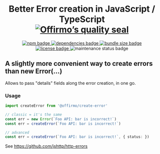 
<h1 align="center">
	Better Error creation in JavaScript / TypeScript<br>
	<a href="https://www.offirmo.net/offirmo-monorepo/0-doc/modules-directory/index.html">
		<img src="https://www.offirmo.net/offirmo-monorepo/0-doc/quality-seal/offirmos_quality_seal.svg" alt="Offirmo’s quality seal">
	</a>
</h1>

<p align="center">
	<a alt="npm package page"
	  href="https://www.npmjs.com/package/@offirmo/create-error">
		<img alt="npm badge"
		  src="https://img.shields.io/npm/v/@offirmo/create-error.svg">
	</a>
	<a alt="dependencies analysis"
	  href="https://david-dm.org/offirmo/offirmo-monorepo?path=1-stdlib%2Fcreate-error">
		<img alt="dependencies badge"
		  src="https://img.shields.io/david/offirmo/offirmo-monorepo.svg?path=1-stdlib%2Fcreate-error">
	</a>
	<a alt="bundle size evaluation"
	  href="https://bundlephobia.com/result?p=@offirmo/create-error">
		<img alt="bundle size badge"
		  src="https://img.shields.io/bundlephobia/minzip/@offirmo/create-error.svg">
	</a>
	<a alt="license"
	  href="https://unlicense.org/">
		<img alt="license badge"
		  src="https://img.shields.io/badge/license-public_domain-brightgreen.svg">
	</a>
	<img alt="maintenance status badge"
	  src="https://img.shields.io/maintenance/yes/2020.svg">
</p>


## A slightly more convenient way to create errors than new Error(…)

Allows to pass "details" fields along the error creation, in one go.

### Usage
```typescript
import createError from '@offirmo/create-error'

// classic = it's the same
const err = new Error(`Foo API: bar is incorrect!`)
const err = createError(`Foo API: bar is incorrect!`)

// advanced
const err = createError(`Foo API: bar is incorrect!`, { status: })

```

See https://github.com/jshttp/http-errors
